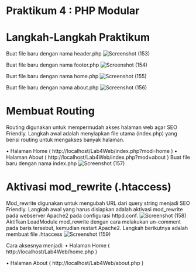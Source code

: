 # Praktikum 4 : PHP Modular
# Langkah-Langkah Praktikum
Buat file baru dengan nama header.php
![Screenshot (153)](https://user-images.githubusercontent.com/115921167/229330982-2d2cc164-6a0e-4fae-8aa5-ce44fff862e0.png)

Buat file baru dengan nama footer.php
![Screenshot (154)](https://user-images.githubusercontent.com/115921167/229331014-09a16d2b-1d74-4b88-9e5c-267ea95d774d.png)

Buat file baru dengan nama home.php
![Screenshot (155)](https://user-images.githubusercontent.com/115921167/229331088-14409799-2445-4b8e-b819-a3f2fdd6fed8.png)

Buat file baru dengan nama about.php
![Screenshot (156)](https://user-images.githubusercontent.com/115921167/229331144-507c4411-9525-42df-a965-2b4c5611902f.png)
# Membuat Routing
Routing digunakan untuk mempermudah akses halaman web agar SEO Friendly.
Langkah awal adalah menyiapkan file utama (index.php) yang berisi routing untuk mengakses banyak 
halaman. 

• Halaman Home ( http://localhost/Lab4Web/index.php?mod=home )
• Halaman About ( http://localhost/Lab4Web/index.php?mod=about )
Buat file baru dengan nama index.php
![Screenshot (157)](https://user-images.githubusercontent.com/115921167/229331259-e93938bd-87ab-411f-b336-7480e0c8fd05.png)
# Aktivasi mod_rewrite (.htaccess)
Mod_rewrite digunakan untuk mengubah URL dari query string menjadi SEO Friendly. 
Langkah awal yang harus disiapkan adalah aktivasi mod_rewrite pada webserver Apache2 pada 
configurasi httpd.conf.
![Screenshot (158)](https://user-images.githubusercontent.com/115921167/229331311-4bf13702-fb1b-4952-b5e9-00013f9f1e8d.png)
Aktifkan LoadModule mod_rewrite dengan cara melakukan un-comment pada baris tersebut, 
kemudian restart Apache2.
Langkah berikutnya adalah membuat file .htaccess
![Screenshot (159)](https://user-images.githubusercontent.com/115921167/229331334-65555da2-8b17-443e-9566-8a0524b9ac45.png)

Cara aksesnya menjadi:
• Halaman Home ( http://localhost/Lab4Web/home.php )

• Halaman About ( http://localhost/Lab4Web/about.php )
